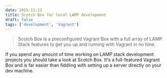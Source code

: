 ```yaml
---
date: 2015-11-12
title: Scotch Box for local LAMP development
draft: false
tags: ['development', 'Vagrant']
---
```


> Scotch Box is a preconfigured Vagrant Box with a full array of LAMP Stack features to get you up and running with Vagrant in no time.<!-- excerpt -->

If you spend any amount of time working on LAMP stack development projects you should take a look at Scotch Box. It's a full-featured Vagrant Box and is far easier than fiddling with setting up a server directly on your dev machine.
